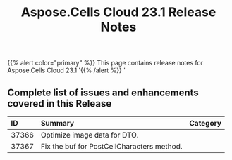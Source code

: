 ﻿---
title: Aspose.Cells Cloud  23.1 Release Notes
second_title: Aspose.Cells Cloud Documen
type: docs
url: /ar/aspose-cells-cloud-23-1-release-notes/
description: Aspose.Cells Cloud supports Excel to create, convert, merge, split, protected, inner object operation, and so on
weight: 21
---
{{% alert color="primary" %}} 
This page contains release notes for Aspose.Cells Cloud 23.1
'{{% /alert %}} '
## **Complete list of issues and enhancements covered in this Release**

|**ID**|**Summary**|**Category**|
|:- |:- |:- |
|37366 |Optimize image data for DTO. |
|37367 |Fix the buf for PostCellCharacters method. |
